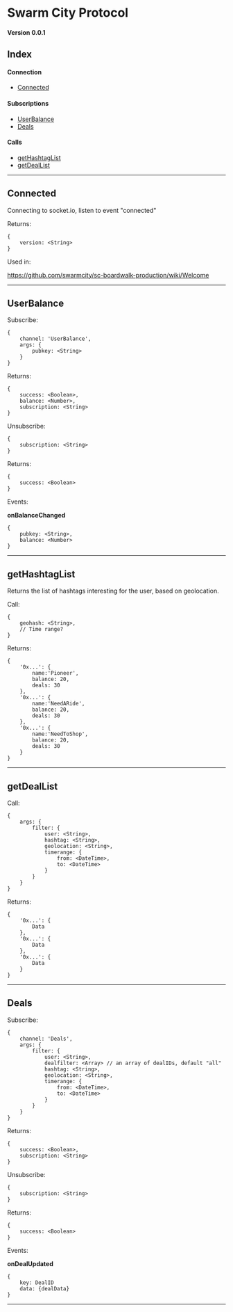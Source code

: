 # Swarm City Protocol
#### Version 0.0.1

## Index

#### Connection
- [Connected](#connected)

#### Subscriptions
- [UserBalance](#userbalance)
- [Deals](#Deals)

#### Calls

- [getHashtagList](#getHashtagList)
- [getDealList](#getDealList)

---
## <a name="connected"></a>Connected
Connecting to socket.io, listen to event "connected"

Returns:

```
{ 
	version: <String>
}
```

Used in:

https://github.com/swarmcity/sc-boardwalk-production/wiki/Welcome

---
## <a name="userbalance"></a>UserBalance

Subscribe:

```
{
	channel: 'UserBalance',
	args: {
		pubkey: <String>
	}
}
```

Returns:

```
{ 
	success: <Boolean>,
	balance: <Number>,
	subscription: <String>
}
```

Unsubscribe:

```
{ 	
	subscription: <String>
}
```

Returns:

```
{ 
	success: <Boolean>
}
```

Events: 

**onBalanceChanged**

```
{
	pubkey: <String>,
	balance: <Number>
}
```


---

## <a name="getHashtagList"></a>getHashtagList

Returns the list of hashtags interesting for the user, based on geolocation.

Call:

```
{
	geohash: <String>,
	// Time range?	
}
```

Returns:

```
{ 
	'0x...': {
		name:'Pioneer', 
		balance: 20,
		deals: 30
	},
	'0x...': {
		name:'NeedARide', 
		balance: 20,
		deals: 30
	},
	'0x...': {
		name:'NeedToShop', 
		balance: 20,
		deals: 30
	}
}
```

---

## <a name="getDealList"></a>getDealList

Call:

```
{
	args: {
		filter: {
			user: <String>,
			hashtag: <String>,
			geolocation: <String>,
			timerange: { 
				from: <DateTime>, 
				to: <DateTime> 
			}
		}
	}	
}
```

Returns:

```
{ 
	'0x...': {
		Data
	},
	'0x...': {
		Data
	},
	'0x...': {
		Data
	}
}
```
---

## <a name="Deals"></a>Deals

Subscribe:

```
{
	channel: 'Deals',
	args: {
		filter: {
			user: <String>,
			dealfilter: <Array> // an array of dealIDs, default "all"
			hashtag: <String>,
			geolocation: <String>,
			timerange: { 
				from: <DateTime>, 
				to: <DateTime> 
			}
		}
	}
}
```

Returns:

```
{ 
	success: <Boolean>,
	subscription: <String>
}
```


Unsubscribe:

```
{ 	
	subscription: <String>
}
```

Returns:

```
{ 
	success: <Boolean>
}
```

Events: 

**onDealUpdated**

```
{
	key: DealID
	data: {dealData}
}
```

---
